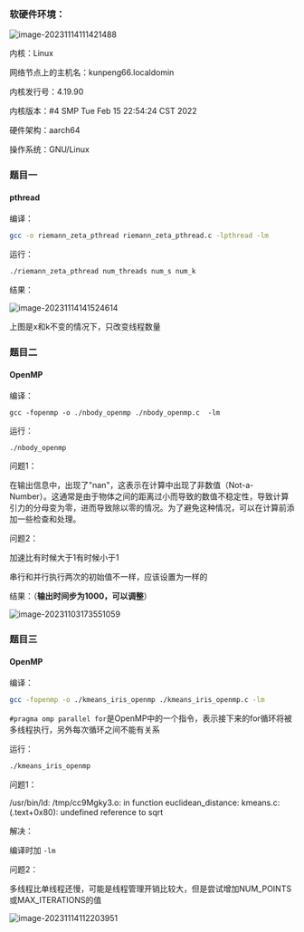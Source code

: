 ### 软硬件环境：

![image-20231114111421488](C:\Users\Dachau\AppData\Roaming\Typora\typora-user-images\image-20231114111421488.png)

内核：Linux

网络节点上的主机名：kunpeng66.localdomin

内核发行号：4.19.90

内核版本：#4 SMP Tue Feb 15 22:54:24 CST 2022

硬件架构：aarch64

操作系统：GNU/Linux



### 题目一

#### pthread

编译：

```bash
gcc -o riemann_zeta_pthread riemann_zeta_pthread.c -lpthread -lm
```

运行：

```bash
./riemann_zeta_pthread num_threads num_s num_k
```

结果：

![image-20231114141524614](C:\Users\Dachau\AppData\Roaming\Typora\typora-user-images\image-20231114141524614.png)

上图是x和k不变的情况下，只改变线程数量





### 题目二

#### OpenMP

编译：

```
gcc -fopenmp -o ./nbody_openmp ./nbody_openmp.c  -lm
```



运行：

```
./nbody_openmp
```



问题1：

在输出信息中，出现了"nan"，这表示在计算中出现了非数值（Not-a-Number）。这通常是由于物体之间的距离过小而导致的数值不稳定性，导致计算引力的分母变为零，进而导致除以零的情况。为了避免这种情况，可以在计算前添加一些检查和处理。



问题2：

加速比有时候大于1有时候小于1

串行和并行执行两次的初始值不一样，应该设置为一样的



结果：（**输出时间步为1000，可以调整**）

![image-20231103173551059](C:\Users\Dachau\AppData\Roaming\Typora\typora-user-images\image-20231103173551059.png)



### 题目三 

#### OpenMP

编译：

```bash
gcc -fopenmp -o ./kmeans_iris_openmp ./kmeans_iris_openmp.c -lm
```

`#pragma omp parallel for`是OpenMP中的一个指令，表示接下来的for循环将被多线程执行，另外每次循环之间不能有关系

运行：

```bash
./kmeans_iris_openmp
```



问题1：

/usr/bin/ld: /tmp/cc9Mgky3.o: in function euclidean_distance:
kmeans.c:(.text+0x80): undefined reference to sqrt

解决：

编译时加 `-lm`



问题2：

多线程比单线程还慢，可能是线程管理开销比较大，但是尝试增加NUM_POINTS或MAX_ITERATIONS的值

![image-20231114112203951](C:\Users\Dachau\AppData\Roaming\Typora\typora-user-images\image-20231114112203951.png)

